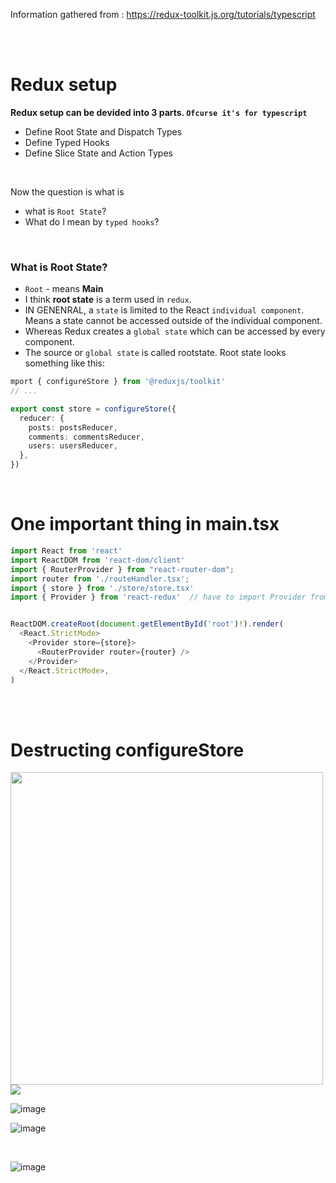 Information gathered from : https://redux-toolkit.js.org/tutorials/typescript

<br>
<br>

# Redux setup 
<b> Redux setup can be devided into 3 parts. `Ofcurse it's for typescript` </b>
* Define Root State and Dispatch Types
* Define Typed Hooks
* Define Slice State and Action Types

<br>

Now the question is what is 
* what is `Root State`?
* What do I mean by `typed hooks`?

<br>

### What is Root State? 
* `Root` - means <b>Main</b>
* I think <b>root state</b> is a term used in `redux`.
* IN GENENRAL, a `state` is limited to the React `individual component`. Means a state cannot be accessed outside of the individual component.
* Whereas Redux creates a `global state` which can be accessed by every component.
* The source or `global state` is called rootstate.
Root state looks something like this:
```typescript
mport { configureStore } from '@reduxjs/toolkit'
// ...

export const store = configureStore({
  reducer: {
    posts: postsReducer,
    comments: commentsReducer,
    users: usersReducer,
  },
})
```

<br>

# One important thing in main.tsx
```typescript
import React from 'react'
import ReactDOM from 'react-dom/client'
import { RouterProvider } from "react-router-dom";
import router from './routeHandler.tsx';
import { store } from './store/store.tsx'
import { Provider } from 'react-redux'  // have to import Provider from redux in implement i


ReactDOM.createRoot(document.getElementById('root')!).render(
  <React.StrictMode>
    <Provider store={store}>
      <RouterProvider router={router} />
    </Provider>
  </React.StrictMode>,
)
```

<br>
<br>

# Destructing configureStore

<img src="https://github.com/MahinulAbid2/redux-research/assets/70069009/eb529dc5-ac37-437d-b095-48321bf33e67" style="width: 500px">
<br>
<img src="https://github.com/MahinulAbid2/redux-research/assets/70069009/620dd2b4-5664-4e5a-ad2f-25de97179459" style="max-width: 100%">

<br>

![image](https://github.com/MahinulAbid2/redux-research/assets/70069009/000d4053-dcab-4079-a9e0-0cae44143e58)
<br>

![image](https://github.com/MahinulAbid2/redux-research/assets/70069009/01beaf6c-f129-42c5-9901-f08b56b86b3f)

<br>

![image](https://github.com/MahinulAbid2/redux-research/assets/70069009/c4c3eb39-3993-43bf-b6ff-4de16c3355fa)
















